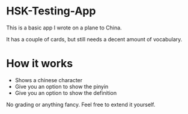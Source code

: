 # HSK-Testing-App

This is a basic app I wrote on a plane to China. 

It has a couple of cards, but still needs a decent amount of vocabulary. 

# How it works

- Shows a chinese character
- Give you an option to show the pinyin
- Give you an option to show the definition

No grading or anything fancy. Feel free to extend it yourself. 
